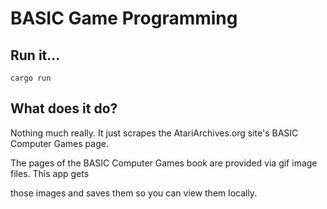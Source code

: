 # BASIC Game Programming

## Run it...

`cargo run`

## What does it do?

Nothing much really. It just scrapes the AtariArchives.org site's BASIC Computer Games page.

The pages of the BASIC Computer Games book are provided via gif image files. This app gets

those images and saves them so you can view them locally.
